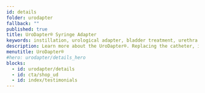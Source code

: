 ```yaml
---
id: details
folder: urodapter
fallback: ""
published: true
title: UroDapter® Syringe Adapter
keywords: instillation, urological adapter, bladder treatment, urethra treatment, UroDapter®, iAluadapter®
description: Learn more about the UroDapter®. Replacing the catheter, it enables the painless and complication-free treatment of the bladder and the urethra
menutitle: UroDapter®
#hero: urodapter/details_hero
blocks:
  - id: urodapter/details
  - id: cta/shop_ud
  - id: index/testimonials
---
```


